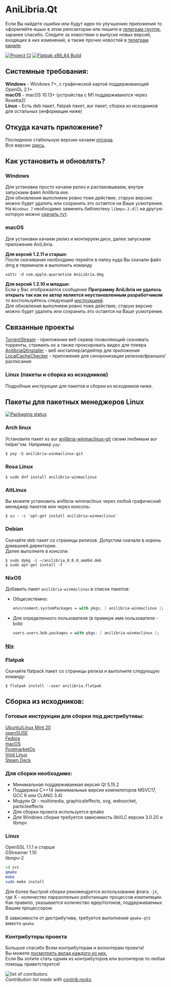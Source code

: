 # AniLibria.Qt

Если Вы найдете ошибки или будут идеи по улучшению приложения то оформляйте ишью в этом репозитории или пишите в [телеграм группе](https://t.me/+Le_oNL4Tw745YWUy), заранее спасибо. Следите за новостями о выпуске новых версий, входящих в них изменений, а также прочих новостей в [телеграм канале](https://t.me/desktopclientanilibria). 

[![Project CI](https://github.com/anilibria/anilibria-winmaclinux/actions/workflows/c-cpp.yml/badge.svg)](https://github.com/anilibria/anilibria-winmaclinux/actions/workflows/c-cpp.yml)
[![Flatpak x86_64 Build](https://github.com/anilibria/anilibria-winmaclinux/actions/workflows/flatpak.yml/badge.svg?branch=deploy)](https://github.com/anilibria/anilibria-winmaclinux/actions/workflows/flatpak.yml)

## Системные требования:

**Windows** - Windows 7+, с графической картой поддерживающей OpenGL 2.1+  
**macOS** - macOS 10.13+ (устройства с M1 поддерживаются через Rosetta2)  
**Linux** - Есть deb пакет, flatpak пакет, aur пакет, сборка из исходников для остальных (информация ниже)

## Откуда качать приложение?

Последнюю стабильную версию качаем [отсюда](https://github.com/anilibria/anilibria-winmaclinux/releases/latest).  
Все версии [здесь](https://github.com/anilibria/anilibria-winmaclinux/releases).

## Как установить и обновлять?

### Windows

Для установки просто качаем релиз и распаковываем, внутри запуcкаем файл Anilibria.exe.  
Для обновления выполняем ровно тоже действие, старую версию можно будет удалить или сохранить это остается на Ваше усмотрение.  
На `Windows 7` необходимо заменить библиотеку `libmpv-2.dll` на другую которую можно [скачать тут](https://sourceforge.net/projects/mpv-player-windows/files/libmpv/mpv-dev-x86_64-20230917-git-181eddc.7z/download).

### macOS

Для установки качаем релиз и монтируем диск, далее запускаем приложение AniLibria.  
  
**Для версий 1.2.11 и старше:**  
После скачивания необходимо перейти в папку куда Вы скачали файл dmg в терминале и выполнить команду
```shell
xattr -d com.apple.quarantine AniLibria.dmg
```
  
**Для версий 1.2.10 и младше:**  
Если у Вас отображается сообщение **Программу AniLibria не удалось открыть так как ее автор является неустановленным разработчиком** то воспользуйтесь следующей [инструкцией](https://support.apple.com/ru-ru/guide/mac-help/mh40616/mac).  
Для обновления выполняем ровно тоже действие, старую версию можно будет удалить или сохранить это остается на Ваше усмотрение.

## Связанные проекты
[TorrentStream](https://github.com/trueromanus/TorrentStream) - приложение веб сервер позволяющий скачивать торренты, стримить их а также проксировать видео для плеера  
[AnilibriaQtInstaller](https://github.com/trueromanus/AnilibriaQtInstaller) - веб инсталлер/апдейтер для приложения  
[LocalCacheChecker](https://github.com/trueromanus/LocalCacheChecker) - приложение для синхронизации релизов/франшиз/расписания

### Linux (пакеты и сборка из исходников)

Подробные инструкции для пакетов и сборки из исходников ниже.

## Пакеты для пакетных менеджеров Linux

[![Packaging status](https://repology.org/badge/vertical-allrepos/anilibria-winmaclinux.svg)](https://repology.org/project/anilibria-winmaclinux/versions)

### Arch linux
Установите пакет из aur [anilibria-winmaclinux-git](https://aur.archlinux.org/packages/anilibria-winmaclinux-git) своим любимым aur helper'ом. Например `yay`:

```console
$ yay -S anilibria-winmaclinux-git
```
### Rosa Linux

```console
$ sudo dnf install anilibria-winmaclinux
```

### AltLinux
Вы можете установить anilibria-winmaclinux через любой графический менеджер пакетов или через консоль:

```console
$ su - -c 'apt-get install anilibria-winmaclinux'
```

### Debian
Скачайте deb пакет со страницы релизов. Допустим скачали в корень домашней директории.  
Далее выполните в консоли:  
```console
$ sudo dpkg -i ~/anilibria_0.0.0_amd64.deb
$ sudo apt-get install -f
```

### NixOS
Добавить пакет `anilibria-winmaclinux` в список пакетов:

* Общесистемно:

    ```nix
    environment.systemPackages = with pkgs; [ anilibria-winmaclinux ];
    ```

* Для определенного пользователя (в примере имя пользователя - bob)

    ```nix
    users.users.bob.packages = with pkgs; [ anilibria-winmaclinux ];
    ```

### [Nix](nix.md)

### Flatpak
Скачайте flatpack пакет со страницы релиза и выполните следующую команду:
```console
$ flatpak install --user anilibria.flatpak
```
## Сборка из исходников:

### Готовые инструкции для сборки под дистрибутивы:

[Ubuntu/Linux Mint 20](https://github.com/anilibria/anilibria-winmaclinux/blob/master/linuxmint20.md)  
[openSUSE](https://github.com/anilibria/anilibria-winmaclinux/blob/master/openSUSE.md)  
[Fedora](https://github.com/anilibria/anilibria-winmaclinux/blob/master/fedora.md)  
[macOS](https://github.com/anilibria/anilibria-winmaclinux/blob/master/macosbuild.md)  
[PostmarketOs](https://github.com/anilibria/anilibria-winmaclinux/blob/master/postmarketos.md)  
[Void Linux](https://github.com/anilibria/anilibria-winmaclinux/blob/master/voidlinux.md)  
[Steam Deck](https://github.com/JerzyEx/anilibria_at_steamdeck)

### Для сборки необходимо:
- Минимальная поддерживаемая версия Qt 5.15.2
- Поддержка C++14 (минимальные версии компиляторов MSVC17, GCC 6 или CLANG 3.4)
- Модули Qt - multimedia, graphicaleffects, svg, websocket, particleeffects
- Для сборки проекта используется qmake
- Для Windows сборки требуется зависимость libVLC версии 3.0.20 и libmpv

### Linux

OpenSSL 1.1.1 и старше  
GStreamer 1.10  
libmpv-2

```bash
cd src
qmake
make
sudo make install
```
Для более быстрой сборки рекомендуется использование флага `-jX`, где X - количество парраллельно работающих процессов компиляции. Как правило, указывается количество ядер/потоков, поддерживаемых Вашим процессором.

В зависимости от дистрибутива, требуется выполнение `qmake-qt5` вместо `qmake`.

### Контрибуторы проекта
Большое спасибо Всем контрибуторам и волонтерам проекта!  
Вы можете [посмотреть вклад каждого из них.](https://github.com/anilibria/anilibria-winmaclinux/graphs/contributors)  
Если Вы хотите стать одним из контрибуторов или волонтеров то любая помощь приветствуется!
  
![list of conributors](https://contrib.rocks/image?repo=anilibria/anilibria-winmaclinux)  
*Contribution list made with [contrib.rocks](https://contrib.rocks).*

